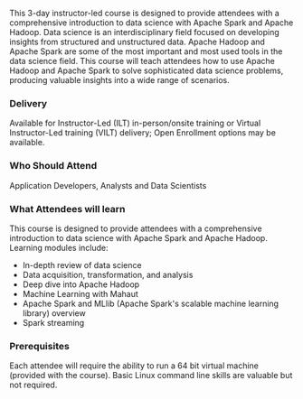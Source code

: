 <!-- Apache Hadoop & Apache Spark for Data Science -->

This 3-day instructor-led course is designed to provide attendees with a comprehensive introduction to data science with Apache Spark and Apache Hadoop. Data science is an interdisciplinary field focused on developing insights from structured and unstructured data. Apache Hadoop and Apache Spark are some of the most important and most used tools in the data science field. This course will teach attendees how to use Apache Hadoop and Apache Spark to solve sophisticated data science problems, producing valuable insights into a wide range of scenarios.


### Delivery

Available for Instructor-Led (ILT) in-person/onsite training or Virtual Instructor-Led training (VILT) delivery; Open Enrollment options may be available.


### Who Should Attend

Application Developers, Analysts and Data Scientists


### What Attendees will learn

This course is designed to provide attendees with a comprehensive introduction to data science with Apache Spark and
Apache Hadoop. Learning modules include:

- In-depth review of data science
- Data acquisition, transformation, and analysis
- Deep dive into Apache Hadoop
- Machine Learning with Mahaut
- Apache Spark and MLlib (Apache Spark's scalable machine learning library) overview
- Spark streaming


### Prerequisites

Each attendee will require the ability to run a 64 bit virtual machine (provided with the course). Basic Linux command
line skills are valuable but not required.



